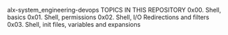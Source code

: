 alx-system_engineering-devops
TOPICS IN THIS REPOSITORY
0x00. Shell, basics
0x01. Shell, permissions
0x02. Shell, I/O Redirections and filters
0x03. Shell, init files, variables and expansions
